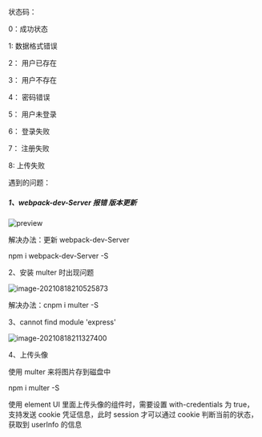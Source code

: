 状态码：

0：成功状态

1: 数据格式错误

2： 用户已存在

3： 用户不存在

4： 密码错误

5： 用户未登录

6： 登录失败

7： 注册失败

8: 上传失败

遇到的问题：

##### 1、webpack-dev-Server 报错 版本更新

![preview](https://segmentfault.com/img/bVvkJf/view)

解决办法：更新 webpack-dev-Server

npm i webpack-dev-Server -S

2、安装 multer 时出现问题

![image-20210818210525873](C:\Users\Administrator\AppData\Roaming\Typora\typora-user-images\image-20210818210525873.png)

解决办法：cnpm i multer -S

3、cannot find module 'express'

![image-20210818211327400](C:\Users\Administrator\AppData\Roaming\Typora\typora-user-images\image-20210818211327400.png)

4、上传头像

使用 multer 来将图片存到磁盘中

npm i multer -S

使用 element UI 里面上传头像的组件时，需要设置 with-credentials 为 true，支持发送 cookie 凭证信息，此时 session 才可以通过 cookie 判断当前的状态，获取到 userInfo 的信息
